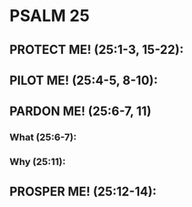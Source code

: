 ---
---
# PSALM 25 
## PROTECT ME! (25:1-3, 15-22): 
## PILOT ME! (25:4-5, 8-10): 
## PARDON ME! (25:6-7, 11) 
###  What (25:6-7): 
###  Why (25:11): 
## PROSPER ME! (25:12-14): 
